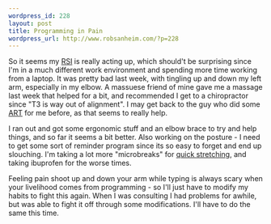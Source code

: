 ```yaml
--- 
wordpress_id: 228
layout: post
title: Programming in Pain
wordpress_url: http://www.robsanheim.com/?p=228
---
```

So it seems my <a href="http://en.wikipedia.org/wiki/Repetitive_strain_injury">RSI</a> is really acting up, which should't be surprising since I'm in a much different work environment and spending more time working from a laptop.  It was pretty bad last week, with tingling up and down my left arm, especially in my elbow.  A massuese friend of mine gave me a massage last week that helped for a bit, and recommended I get to a chiropractor since "T3 is way out of alignment".    I may get back to the guy who did some <a href="http://www.activerelease.com/">ART</a> for me before, as that seems to really help.

I ran out and got some ergonomic stuff and an elbow brace to try and help things, and so far it seems a bit better.  Also working on the posture - I need to get some sort of reminder program since its so easy to forget and end up slouching.  I'm taking a lot more "microbreaks" for <a href="http://www.will-harris.com/yoga/rsi.html">quick stretching</a>, and taking ibuprofen for the worse times.

Feeling pain shoot up and down your arm while typing is always scary when your livelihood comes from programming - so I'll just have to modify my habits to fight this again.  When I was consulting I had problems for awhile, but was able to fight it off through some modifications.  I'll have to do the same this time.
